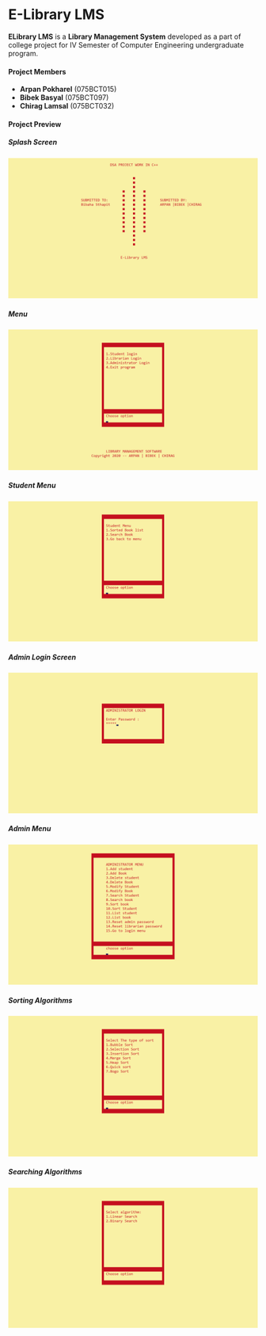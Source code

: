 # E-Library LMS

**ELibrary LMS** is a **Library Management System** developed as a part of college project for IV Semester of Computer Engineering undergraduate program.

#### Project Members

-   **Arpan Pokharel** (075BCT015)
-   **Bibek Basyal** (075BCT097)
-   **Chirag Lamsal** (075BCT032)

#### Project Preview

##### Splash Screen

![Splash Screen](./images/splash.png)

##### Menu

![Menu](./images/Menu.png)

##### Student Menu

![Student Menu](./images/student-menu.png)

##### Admin Login Screen

![Admin Login Screen](./images/admin-pass.png)

##### Admin Menu

![Admin Menu](./images/admin-menu.png)

##### Sorting Algorithms

![Admin Menu](./images/sorting.png)

##### Searching Algorithms

![Admin Menu](./images/search.png)
